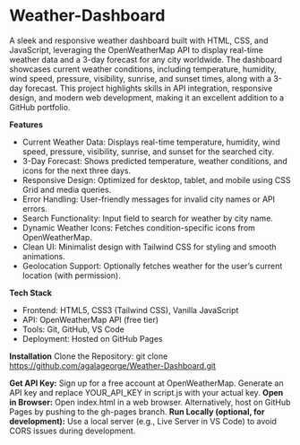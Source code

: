 # Weather-Dashboard
A sleek and responsive weather dashboard built with HTML, CSS, and JavaScript, leveraging the OpenWeatherMap API to display real-time weather data and a 3-day forecast for any city worldwide. The dashboard showcases current weather conditions, including temperature, humidity, wind speed, pressure, visibility, sunrise, and sunset times, along with a 3-day forecast. This project highlights skills in API integration, responsive design, and modern web development, making it an excellent addition to a GitHub portfolio.

**Features**
  - Current Weather Data: Displays real-time temperature, humidity, wind speed, pressure, visibility, sunrise, and sunset for the searched city.
  - 3-Day Forecast: Shows predicted temperature, weather conditions, and icons for the next three days.
  - Responsive Design: Optimized for desktop, tablet, and mobile using CSS Grid and media queries.
  - Error Handling: User-friendly messages for invalid city names or API errors.
  - Search Functionality: Input field to search for weather by city name.
  - Dynamic Weather Icons: Fetches condition-specific icons from OpenWeatherMap.
  - Clean UI: Minimalist design with Tailwind CSS for styling and smooth animations.
  - Geolocation Support: Optionally fetches weather for the user’s current location (with permission).

**Tech Stack**
  - Frontend: HTML5, CSS3 (Tailwind CSS), Vanilla JavaScript
  - API: OpenWeatherMap API (free tier)
  - Tools: Git, GitHub, VS Code
  - Deployment: Hosted on GitHub Pages

**Installation**
Clone the Repository: git clone https://github.com/agalageorge/Weather-Dashboard.git

**Get API Key:**
Sign up for a free account at OpenWeatherMap.
Generate an API key and replace YOUR_API_KEY in script.js with your actual key.
**Open in Browser:**
Open index.html in a web browser.
Alternatively, host on GitHub Pages by pushing to the gh-pages branch.
**Run Locally (optional, for development):**
Use a local server (e.g., Live Server in VS Code) to avoid CORS issues during development.

